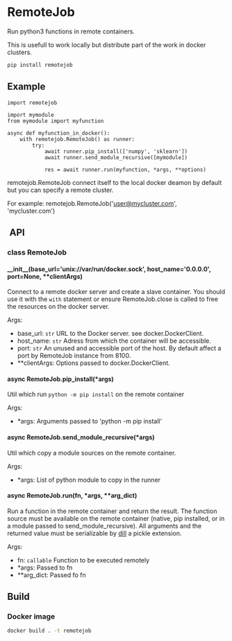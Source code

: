 # RemoteJob

Run python3 functions in remote containers.

This is usefull to work locally but distribute part of the work in docker clusters.

```bash
pip install remotejob
```

## Example

```python3
import remotejob

import mymodule
from mymodule import myfunction

async def myfunction_in_docker():
    with remotejob.RemoteJob() as runner:
        try:
            await runner.pip_install(['numpy', 'sklearn'])
            await runner.send_module_recursive([mymodule])

            res = await runner.run(myfunction, *args, **options)
```

remotejob.RemoteJob connect itself to the local docker deamon by default but you can specify a remote cluster. 

For example: remotejob.RemoteJob('user@mycluster.com', 'mycluster.com')

##  API

### class RemoteJob

#### \_\_init\_\_(base_url='unix://var/run/docker.sock', host_name='0.0.0.0', port=None, **clientArgs)

Connect to a remote docker server and create a slave container. You should use it with the `with` statement or ensure RemoteJob.close is called to free the resources on the docker server.

Args:

- base_url: `str` URL to the Docker server. see docker.DockerClient.
- host_name: `str` Adress from which the container will be accessible.
- port: `str` An unused and accessible port of the host. By default affect a port by RemoteJob instance from 8100.
- **clientArgs: Options passed to docker.DockerClient.

#### async RemoteJob.pip_install(*args)

Util which run `python -m pip install` on the remote container

Args:

- *args: Arguments passed to 'python -m pip install'

#### async RemoteJob.send_module_recursive(*args)

Util which copy a module sources on the remote container.

Args:

- *args: List of python module to copy in the runner

#### async RemoteJob.run(fn, *args, **arg_dict)

Run a function in the remote container and return the result. The function source must be available on the remote container (native, pip installed, or in a module passed to send_module_recursive). All arguments and the returned value must be serializable by [dill](https://github.com/uqfoundation/dill) a pickle extension.

Args:

- fn: `callable` Function to be executed remotely
- *args: Passed to fn
- **arg_dict: Passed fo fn

## Build

### Docker image

```bash
docker build . -t remotejob
```